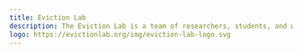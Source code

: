 ```yaml
---
title: Eviction Lab
description: The Eviction Lab is a team of researchers, students, and website architects who believe that a stable, affordable home is central to human flourishing and economic mobility. Accordingly, understanding the sudden, traumatic loss of home through eviction is foundational to understanding poverty in America.
logo: https://evictionlab.org/img/eviction-lab-logo.svg
---
```

